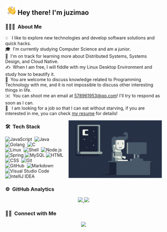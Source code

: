 <!-- ![Aditya Vikram Singh Banner](https://github.com/106umao/106umao/assets/juzimao.jpg) -->

<img alt="Night Coding" src="./assets/Hand%20Wave.gif" width='40' align="left"/><h2>Hey there! I'm juzimao</h2>

<!-- ## 👋 &nbsp;Hey there! I'm juzimao -->

### 👨🏻‍💻 &nbsp;About Me

💡 &nbsp;&nbsp;I like to explore new technologies and develop software solutions and quick hacks.\
🎓 &nbsp;I'm currently studying Computer Science and am a junior.\
🌱 &nbsp;I'm on track for learning more about Distributed Systems, Systems Design, and Cloud Native.\
✍️ &nbsp;When I am free, I will fiddle with my Linux Desktop Environment and study how to beautify it.\
💬 &nbsp;You are welcome to discuss knowledge related to Programming Technology with me, and it is not impossible to discuss other interesting things in life.\
✉️ &nbsp;You can shoot me an email at 578961953@qq.com! I'll try to respond as soon as I can.\
📄 &nbsp;&nbsp;I am looking for a job so that I can eat without starving, if you are interested in me, you can check [my resume]() for details!

<img alt="Night Coding" src="./assets/Night-Coding.gif" align="right"/>

### 🛠 &nbsp;Tech Stack

![JavaScript](https://img.shields.io/badge/-JavaScript-05122A?style=flat&logo=javascript)&nbsp;
![Java](https://img.shields.io/badge/-Java-05122A?style=flat&logo=Java&logoColor=FFA518)&nbsp;
![Golang](https://img.shields.io/badge/-Golang-05122A?style=flat&logo=Go&logoColor=FFA518)&nbsp;
![C](https://img.shields.io/badge/-C-05122A?style=flat&logo=C&logoColor=A8B9CC)&nbsp;\
![Linux](https://img.shields.io/badge/-Linux-05122A?style=flat&logo=Linux&logoColor=FFA518)&nbsp;
![Shell](https://img.shields.io/badge/-Shell-05122A?style=flat&logo=shell&logoColor=FFA518)&nbsp;
![Node.js](https://img.shields.io/badge/-Node.js-05122A?style=flat&logo=node.js)&nbsp;\
![Spring](https://img.shields.io/badge/-Spring-05122A?style=flat&logo=Spring&logoColor=FFA518)
![MySQL](https://img.shields.io/badge/-MySQL-05122A?style=flat&logo=mysql&logoColor=white)
![HTML](https://img.shields.io/badge/-HTML-05122A?style=flat&logo=HTML5)&nbsp;
![CSS](https://img.shields.io/badge/-CSS-05122A?style=flat&logo=CSS3&logoColor=1572B6)&nbsp;
![Git](https://img.shields.io/badge/-Git-05122A?style=flat&logo=git)&nbsp;\
![GitHub](https://img.shields.io/badge/-GitHub-05122A?style=flat&logo=github)&nbsp;
![Markdown](https://img.shields.io/badge/-Markdown-05122A?style=flat&logo=markdown)\
![Visual Studio Code](https://img.shields.io/badge/-Visual%20Studio%20Code-05122A?style=flat&logo=visual-studio-code&logoColor=007ACC)&nbsp;
![IntelliJ IDEA](https://img.shields.io/badge/-IntelliJ%20IDEA-05122A?style=flat&logo=IntelliJ%20IDEA&logoColor=007ACC)&nbsp;

### ⚙️ &nbsp;GitHub Analytics

<p align="center">
<a href="https://github.com/106umao">
  <img height="180em" src="https://github-readme-stats-eight-theta.vercel.app/api?username=106umao&show_icons=true&theme=algolia&include_all_commits=true&count_private=true"/>
  <img height="180em" src="https://github-readme-stats-eight-theta.vercel.app/api/top-langs/?username=106umao&layout=compact&langs_count=8&theme=algolia"/>
</a>
</p>

### 🤝🏻 &nbsp;Connect with Me

<p align="center">
<a href="mailto:578961953@qq.com"><img src="https://img.shields.io/badge/-578961953@qq.com-D14836?style=flat&logo=Gmail&logoColor=white"/></a>
</p>

